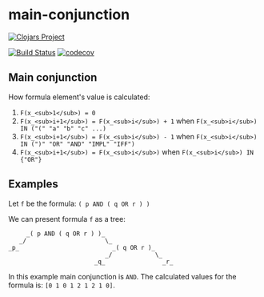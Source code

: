 main-conjunction
===========

[![Clojars Project](https://clojars.org/re.blacksqua/main-conjunction/latest-version.svg)](https://clojars.org/re.blacksqua/main-conjunction)

[![Build Status](https://travis-ci.org/albrzykowski/main-conjunction.svg?branch=master)](https://travis-ci.org/albrzykowski/main-conjunction)
[![codecov](https://codecov.io/gh/albrzykowski/main-conjunction/branch/master/graph/badge.svg)](https://codecov.io/gh/albrzykowski/main-conjunction)

## Main conjunction

How formula element's value is calculated:
1. `F(x_<sub>1</sub>) = 0`
2. `F(x_<sub>i+1</sub>) = F(x_<sub>i</sub>) + 1` when `F(x_<sub>i</sub>) IN ("(" "a" "b" "c" ...)`
3. `F(x_<sub>i+1</sub>) = F(x_<sub>i</sub>) - 1` when `F(x_<sub>i</sub>) IN (")" "OR" "AND" "IMPL" "IFF")`
4. `F(x_<sub>i+1</sub>) = F(x_<sub>i</sub>)` when `F(x_<sub>i</sub>) IN {"OR"}` 

## Examples
Let `f` be the formula: `( p AND ( q OR r ) )`

We can present formula `f` as a tree: 

         _( p AND ( q OR r ) )_
       _/                      \_
    _p_                          _( q OR r )_
                               _/            \_
                            _q_                _r_

In this example main conjunction is `AND`. The calculated values for the formula is: `[0 1 0 1 2 1 2 1 0]`.
 